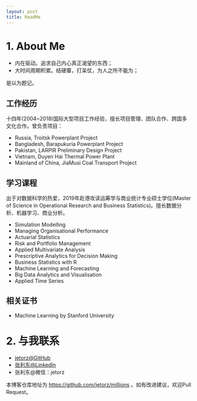 ```yaml
---
layout: post
title: ReadMe
---
```


# 1. About Me

- 内在驱动。追求自己内心真正渴望的东西；
- 大时间周期积累。结硬寨，打呆仗，为人之所不能为；

是以为题记。

## 工作经历

十四年(2004~2018)国际大型项目工作经验，擅长项目管理、团队合作、跨国多文化合作。曾负责项目：

- Russia, Troitsk Powerplant Project
- Bangladesh, Barapukuria Powerplant Project
- Pakistan, LARPIR Preliminary Design Project
- Vietnam, Duyen Hai Thermal Power Plant
- Mainland of China, JiaMusi Coal Transport Project

## 学习课程

出于对数据科学的热爱，2019年赴港攻读运筹学与商业统计专业硕士学位(Master of Science in Operational Research and Business Statistics)。擅长数据分析、机器学习、商业分析。

- Simulation Modelling
- Managing Organisational Performance
- Actuarial Statistics
- Risk and Portfolio Management
- Applied Multivariate Analysis
- Prescriptive Analytics for Decision Making
- Business Statistics with R
- Machine Learning and Forecasting
- Big Data Analytics and Visualisation
- Applied Time Series

## 相关证书

- Machine Learning by Stanford University

# 2. 与我联系

- [jetorz@GitHub](https://github.com/jetorz)
- [张利东@LinkedIn](https://www.linkedin.com/in/zhanglidong/)
- 张利东@微信：jetorz

本博客仓库地址为 https://github.com/jetorz/millions 。如有改进建议，欢迎Pull Request。
